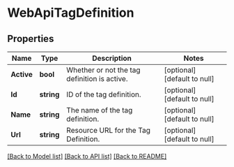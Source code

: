 # WebApiTagDefinition

## Properties
Name | Type | Description | Notes
------------ | ------------- | ------------- | -------------
**Active** | **bool** | Whether or not the tag definition is active. | [optional] [default to null]
**Id** | **string** | ID of the tag definition. | [optional] [default to null]
**Name** | **string** | The name of the tag definition. | [optional] [default to null]
**Url** | **string** | Resource URL for the Tag Definition. | [optional] [default to null]

[[Back to Model list]](../README.md#documentation-for-models) [[Back to API list]](../README.md#documentation-for-api-endpoints) [[Back to README]](../README.md)


